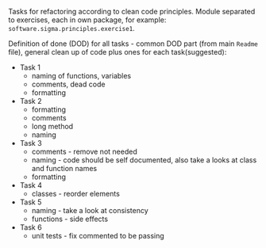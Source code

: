 Tasks for refactoring according to clean code principles. Module separated to exercises, each in own package, for 
example: `software.sigma.principles.exercise1`.

Definition of done (DOD) for all tasks - common DOD part (from main `Readme` file), general clean up of code plus 
ones for each task(suggested):
 - Task 1
    - naming of functions, variables
    - comments, dead code
    - formatting
 - Task 2
    - formatting
    - comments
    - long method
    - naming   
 - Task 3
    - comments - remove not needed
    - naming - code should be self documented, also take a looks at class and function names
    - formatting
 - Task 4
    - classes - reorder elements 
 - Task 5
    - naming - take a look at consistency
    - functions - side effects
 - Task 6
    - unit tests - fix commented to be passing
    